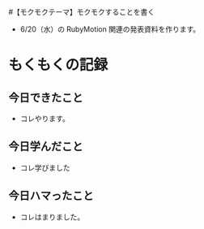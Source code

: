 #【モクモクテーマ】モクモクすることを書く
* 6/20（水）の RubyMotion 関連の発表資料を作ります。


# もくもくの記録
## 今日できたこと
* コレやります。

## 今日学んだこと
* コレ学びました

## 今日ハマったこと
* コレはまりました。

